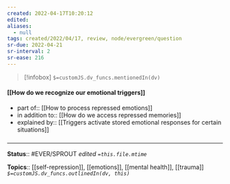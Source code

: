 ```yaml
---
created: 2022-04-17T10:20:12 
edited: 
aliases:
  - null
tags: created/2022/04/17, review, node/evergreen/question
sr-due: 2022-04-21
sr-interval: 2
sr-ease: 216
---
```

> [!infobox]
`$=customJS.dv_funcs.mentionedIn(dv)`

#### [[How do we recognize our emotional triggers]]

- part of:: [[How to process repressed emotions]]
- in addition to:: [[How do we access repressed memories]]
- explained by:: [[Triggers activate stored emotional responses for certain situations]]


### <hr class="footnote"/>

**Status**:: #EVER/SPROUT
*edited `=this.file.mtime`*

**Topics**:: [[self-repression]], [[emotions]], [[mental health]], [[trauma]]
*`$=customJS.dv_funcs.outlinedIn(dv, this)`*

